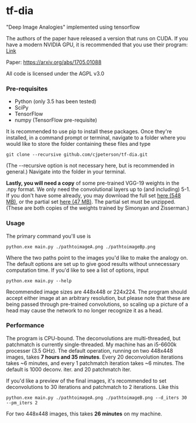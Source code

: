# tf-dia
"Deep Image Analogies" implemented using tensorflow

The authors of the paper have released a version that runs on CUDA. If you have a modern NVIDIA GPU, it is recommended that you use their program: [Link](https://github.com/msracver/Deep-Image-Analogy)

Paper: https://arxiv.org/abs/1705.01088

All code is licensed under the AGPL v3.0

### Pre-requisites

* Python (only 3.5 has been tested)
* SciPy
* TensorFlow
* numpy (TensorFlow pre-requisite)

It is recommended to use pip to install these packages. Once they're installed, in a command prompt or terminal, navigate to a folder where you would like to store the folder containing these files and type

`git clone --recursive github.com/cjpeterson/tf-dia.git`

(The --recursive option is not necessary here, but is recommended in general.) Navigate into the folder in your terminal.

**Lastly, you will need a copy** of some pre-trained VGG-19 weights in the .npy format. We only need the convolutional layers up to (and including) 5-1. If you don't have some already, you may download the full set [here (548 MB)](https://mega.nz/#!xZ8glS6J!MAnE91ND_WyfZ_8mvkuSa2YcA7q-1ehfSm-Q1fxOvvs), or the partial set [here (47 MB)](https://mega.nz/#!ExIzTZxA!3nAgY2soeU5HGcah2HYTWuIQYz48b-xp5Gf2r6Q3I0Q). The partial set must be unzipped. (These are both copies of the weights trained by Simonyan and Zisserman.)

### Usage

The primary command you'll use is

`python.exe main.py ./pathtoimageA.png ./pathtoimageBp.png`

Where the two paths point to the images you'd like to make the analogy on. The default options are set up to give good results without unnecessary computation time. If you'd like to see a list of options, input

`python.exe main.py --help`

Recommended image sizes are 448x448 or 224x224. The program should accept either image at an arbitrary resolution, but please note that these are being passed through pre-trained convolutions, so scaling up a picture of a head may cause the network to no longer recognize it as a head.

### Performance

The program is CPU-bound. The deconvolutions are multi-threaded, but patchmatch is currently single-threaded. My machine has an i5-6600k processer (3.5 GHz). The default operation, running on two 448x448 images, takes **7 hours and 35 minutes**. Every 20 deconvolution iterations takes ~6 minutes, and every 1 patchmatch iteration takes ~6 minutes. The default is 1000 deconv. iter. and 20 patchmatch iter.

If you'd like a preview of the final images, it's recommended to set deconvolutions to 30 iterations and patchmatch to 2 iterations. Like this

`python.exe main.py ./pathtoimageA.png ./pathtoimageB.png --d_iters 30 --pm_iters 2`

For two 448x448 images, this takes **26 minutes** on my machine.
